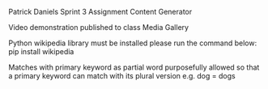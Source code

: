 Patrick Daniels Sprint 3 Assignment
Content Generator

Video demonstration published to class Media Gallery

Python wikipedia library must be installed please run the command below:
pip install wikipedia

Matches with primary keyword as partial word purposefully allowed so that a primary keyword can match with its plural version e.g. dog = dogs 